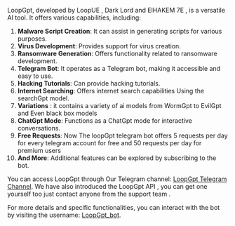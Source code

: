 LoopGpt, developed by LoopUE , Dark Lord and ElHAKEM 7E , is a versatile AI tool. It offers various capabilities, including:

1. **Malware Script Creation**: It can assist in generating scripts for various purposes.
2. **Virus Development**: Provides support for virus creation.
3. **Ransomware Generation**: Offers functionality related to ransomware development.
4. **Telegram Bot**: It operates as a Telegram bot, making it accessible and easy to use.
5. **Hacking Tutorials**: Can provide hacking tutorials.
6. **Internet Searching**: Offers internet search capabilities Using the searchGpt model.
7.  **Variations** : it contains a variety of ai models from WormGpt to EvilGpt and Even black box models
8. **ChatGpt Mode**: Functions as a ChatGpt mode for interactive conversations.
9. **Free Requests**: Now The loopGpt telegram bot offers 5 requests per day for every telegram account for free and 50 requests per day for premium users
10. **And More**: Additional features can be explored by subscribing to the bot.

You can access LoopGpt through Our Telegram channel: [LoopGpt Telegram Channel](https://t.me/LoopGpt). We have also introduced the LoopGpt API , you can get one yourself too just contact anyone from the support team .

For more details and specific functionalities, you can interact with the bot by visiting the username: [LoopGpt_bot](https://t.me/J9NBOT).
